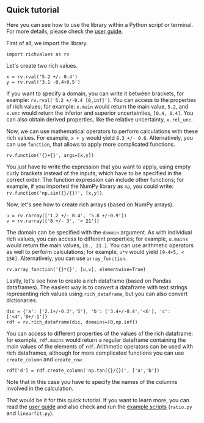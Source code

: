 ## Quick tutorial

Here you can see how to use the library within a Python script or terminal. For more details, please check the [user guide](https://github.com/andresmegias/richvalues/blob/main/userguide.pdf).

First of all, we import the library.
~~~
import richvalues as rv
~~~
Let's create two rich values.
~~~
x = rv.rval('5.2 +/- 0.4')
y = rv.rval('3.1 -0.4+0.5')
~~~
If you want to specify a domain, you can write it between brackets, for example: `rv.rval('5.2 +/-0.4 [0,inf]')`. You can access to the properties of rich values; for example: `x.main` would return the main value, `5.2`, and `x.unc` would return the inferior and superior uncertainties, `[0.4, 0.4]`. You can also obtain derived properties, like the relative uncertainty, `x.rel_unc`.

Now, we can use mathematical operators to perform calculations with these rich values. For example, `x + y` would yield `8.3 +/- 0.6`. Alternatively, you can use `function`, that allows to apply more complicated functions.
~~~
rv.function('{}+{}', args=[x,y])
~~~
You just have to write the expression that you want to apply, using empty curly brackets instead of the inputs, which have to be specified in the correct order. The function expression can include other functions; for example, if you imported the NumPy library as `np`, you could write: `rv.function('np.sin({}/{})', [x,y])`.

Now, let's see how to create rich arrays (based on NumPy arrays).
~~~
u = rv.rarray(['1.2 +/- 0.4', '5.8 +/-0.9'])
v = rv.rarray(['8 +/- 3', '< 21'])
~~~
The domain can be specified with the `domain` argument. As with individual rich values, you can access to different properties; for example, `u.mains` would return the main values, `[8., 21.]`. You can use arithmetic operators as well to perform calculations; for example, `u*v` would yield `[9-4+5, < 150]`. Alternatively, you can use `array_function`.
~~~
rv.array_function('{}*{}', [u,v], elementwise=True)
~~~
Lastly, let's see how to create a rich dataframe (based on Pandas dataframes). The easiest way is to convert a dataframe with text strings representing rich values using `rich_dataframe`, but you can also convert dictionaries.
~~~
dic = {'a': ['2.1+/-0.3','5'], 'b': ['3.4+/-0.4','<6'], 'c': ['<4','8+/-1']}
rdf = rv.rich_dataframe(dic, domains=[0,np.inf])
~~~
You can access to different properties of the values of the rich dataframe; for example, `rdf.mains` would return a regular dataframe containing the main values of the elements of `rdf`. Arithmetic operators can be used with rich dataframes, although for more complicated functions you can use `create_column` and `create_row`.
~~~
rdf['d'] = rdf.create_column('np.tan({}/{})', ['a','b'])
~~~
Note that in this case you have to specify the names of the columns involved in the calculation.

That would be it for this quick tutorial. If you want to learn more, you can read the [user guide](https://github.com/andresmegias/richvalues/blob/main/userguide.pdf) and also check and run the [example scripts](https://github.com/andresmegias/richvalues/tree/main/examples) (`ratio.py` and `linearfit.py`).
